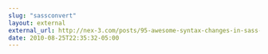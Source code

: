 ```yaml
---
slug: "sassconvert"
layout: external
external_url: http://nex-3.com/posts/95-awesome-syntax-changes-in-sass-3
date: 2010-08-25T22:35:32-05:00
---
```

